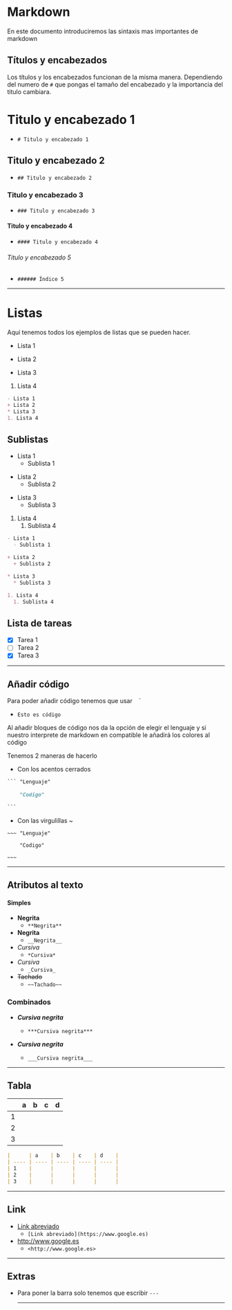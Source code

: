 # Markdown

En este documento introduciremos las sintaxis mas importantes de markdown

## Títulos y encabezados   

Los títulos y los encabezados funcionan de la misma manera. Dependiendo del numero de `#` que pongas el tamaño del encabezado y la importancia del titulo cambiara.

# Titulo y encabezado  1

- `# Titulo y encabezado 1`

## Titulo y encabezado 2

- `## Titulo y encabezado 2`

### Titulo y encabezado 3

- `### Titulo y encabezado 3`

#### Titulo y encabezado 4

- `#### Titulo y encabezado 4`

###### Titulo y encabezado 5

- `###### Índice 5`

---

# Listas 

Aquí tenemos todos los ejemplos de listas que se pueden hacer.

- Lista 1
+ Lista 2

* Lista 3 

1. Lista 4

```markdown
- Lista 1
+ Lista 2
* Lista 3
1. Lista 4
```



## Sublistas

- Lista 1
  - Sublista 1

+ Lista 2
  + Sublista 2

* Lista 3 
  * Sublista 3

1. Lista 4
   1. Sublista 4

```markdown
- Lista 1
  - Sublista 1

+ Lista 2
  + Sublista 2

* Lista 3 
  * Sublista 3

1. Lista 4
  1. Sublista 4
```

## Lista de tareas 

- [x] Tarea 1
- [ ] Tarea 2
- [x] Tarea 3

---

## Añadir código

Para poder añadir código tenemos que usar ` ` `

- `Esto es código ` 

Al añadir bloques de código nos da la opción de elegir el lenguaje y si nuestro interprete de markdown en compatible le añadirá los colores al código

Tenemos 2 maneras de hacerlo 

- Con los acentos cerrados

```markdown
​``` "Lenguaje"
	
	"Codigo"

​``` 
```

  

- Con las virgulillas ~

```t
~~~ "Lenguaje" 
	
	"Codigo"

~~~
```

   

---

## Atributos al texto 

#### Simples 

- **Negrita** 
  - `**Negrita** `
- __Negrita__
  - `__Negrita__`
- *Cursiva*
  - `*Cursiva*`
- _Cursiva_
  -	`_Cursiva_`
- ~~Tachado~~
  - `~~Tachado~~`

### Combinados 

- ***Cursiva negrita***
  
  - `***Cursiva negrita***`
- ___Cursiva negrita___
  
  - `___Cursiva negrita___`
  
  

---

## Tabla 


|      | a    | b    | c    | d    |
| ---- | ---- | ---- | ---- | ---- |
| 1    |      |      |      |      |
| 2    |      |      |      |      |
| 3    |      |      |      |      |



```markdown
|      | a    | b    | c    | d    |
| ---- | ---- | ---- | ---- | ---- |
| 1    |      |      |      |      |
| 2    |      |      |      |      |
| 3    |      |      |      |      |
```

---

## Link

- [Link abreviado](https://www.google.es)
  - `[Link abreviado](https://www.google.es)`
- <http://www.google.es>
  - `<http://www.google.es>`

---

## Extras 

- Para poner la barra solo tenemos que escribir `---`

  ---



